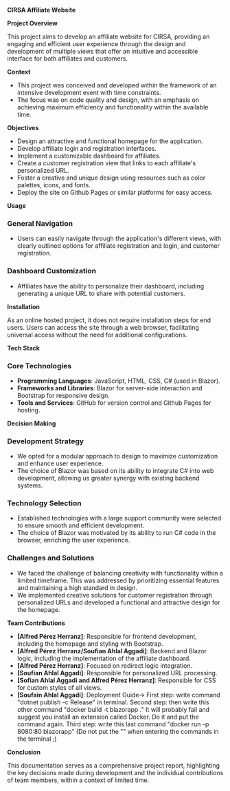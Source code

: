 **CIRSA Affiliate Website**

**Project Overview**

This project aims to develop an affiliate website for CIRSA, providing an engaging and efficient user experience through the design and development of multiple views that offer an intuitive and accessible interface for both affiliates and customers.

**Context**

- This project was conceived and developed within the framework of an intensive development event with time constraints.
- The focus was on code quality and design, with an emphasis on achieving maximum efficiency and functionality within the available time.

**Objectives**

- Design an attractive and functional homepage for the application.
- Develop affiliate login and registration interfaces.
- Implement a customizable dashboard for affiliates.
- Create a customer registration view that links to each affiliate's personalized URL.
- Foster a creative and unique design using resources such as color palettes, icons, and fonts.
- Deploy the site on Github Pages or similar platforms for easy access.

**Usage**

### General Navigation

- Users can easily navigate through the application's different views, with clearly outlined options for affiliate registration and login, and customer registration.

### Dashboard Customization

- Affiliates have the ability to personalize their dashboard, including generating a unique URL to share with potential customers.

**Installation**

As an online hosted project, it does not require installation steps for end users. Users can access the site through a web browser, facilitating universal access without the need for additional configurations.

**Tech Stack**

### Core Technologies

- **Programming Languages**: JavaScript, HTML, CSS, C# (used in Blazor).
- **Frameworks and Libraries**: Blazor for server-side interaction and Bootstrap for responsive design.
- **Tools and Services**: GitHub for version control and Github Pages for hosting.

**Decision Making**

### Development Strategy

- We opted for a modular approach to design to maximize customization and enhance user experience.
- The choice of Blazor was based on its ability to integrate C# into web development, allowing us greater synergy with existing backend systems.

### Technology Selection

- Established technologies with a large support community were selected to ensure smooth and efficient development.
- The choice of Blazor was motivated by its ability to run C# code in the browser, enriching the user experience.

### Challenges and Solutions

- We faced the challenge of balancing creativity with functionality within a limited timeframe. This was addressed by prioritizing essential features and maintaining a high standard in design.
- We implemented creative solutions for customer registration through personalized URLs and developed a functional and attractive design for the homepage.

**Team Contributions**

- **[Alfred Pérez Herranz]**: Responsible for frontend development, including the homepage and styling with Bootstrap.
- **[Alfred Pérez Herranz/Soufian Ahlal Aggadi]**: Backend and Blazor logic, including the implementation of the affiliate dashboard.
- **[Alfred Pérez Herranz]**: Focused on redirect logic integration.
- **[Soufian Ahlal Aggadi]**: Responsible for personalized URL processing.
- **[Sofian Ahlal Aggadi and Alfred Pérez Herranz]**: Responsible for CSS for custom styles of all views.
- **[Soufain Ahlal Aggadi]**: Deployment Guide-> 
    First step: write command "dotnet publish -c Release" in terminal.
    Second step: then write this other command "docker build -t blazorapp ." It will probably fail and suggest you install an extension called Docker. Do it and put the command again.
    Third step: write this last command "docker run -p 8080:80 blazorapp"
    (Do not put the "" when entering the commands in the terminal ;)

**Conclusion**

This documentation serves as a comprehensive project report, highlighting the key decisions made during development and the individual contributions of team members, within a context of limited time.
